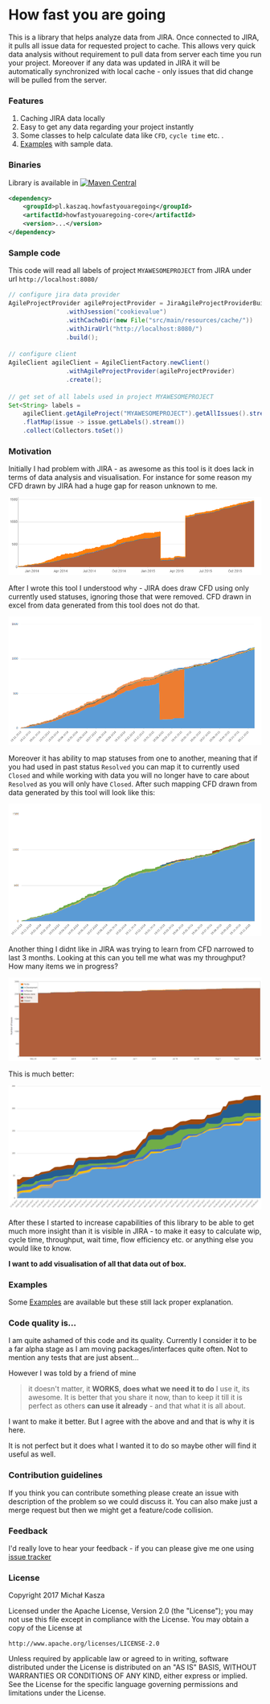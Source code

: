 # How fast you are going #
This is a library that helps analyze data from JIRA. Once connected to JIRA, it pulls all issue data for requested project to cache. This allows very quick data analysis without requirement to pull data from server each time you run your project. Moreover if any data was updated in JIRA it will be automatically synchronized with local cache - only issues that did change will be pulled from the server.

### Features
1. Caching JIRA data locally
2. Easy to get any data regarding your project instantly
3. Some classes to help calculate data like `CFD`, `cycle time` etc. .
4. [Examples](howfastyouaregoing-examples/src/main/java/pl/kaszaq/howfastyouaregoing/examples/) with sample data.

### Binaries
Library is available in [![Maven Central](https://maven-badges.herokuapp.com/maven-central/pl.kaszaq.howfastyouaregoing/howfastyouaregoing-core/badge.svg)](https://maven-badges.herokuapp.com/maven-central/pl.kaszaq.howfastyouaregoing/howfastyouaregoing-core)

```xml
<dependency>
    <groupId>pl.kaszaq.howfastyouaregoing</groupId>
    <artifactId>howfastyouaregoing-core</artifactId>
    <version>...</version>
</dependency>
```


### Sample code
This code will read all labels of project `MYAWESOMEPROJECT` from JIRA under url `http://localhost:8080/`
```java
// configure jira data provider
AgileProjectProvider agileProjectProvider = JiraAgileProjectProviderBuilderFactory
                .withJsession("cookievalue")
                .withCacheDir(new File("src/main/resources/cache/"))
                .withJiraUrl("http://localhost:8080/")
                .build();

// configure client
AgileClient agileClient = AgileClientFactory.newClient()
                .withAgileProjectProvider(agileProjectProvider)
                .create();

// get set of all labels used in project MYAWESOMEPROJECT
Set<String> labels = 
	agileClient.getAgileProject("MYAWESOMEPROJECT").getAllIssues().stream()
	.flatMap(issue -> issue.getLabels().stream())
	.collect(Collectors.toSet())
```

### Motivation
Initially I had problem with JIRA - as awesome as this tool is it does lack in terms of data analysis and visualisation.
For instance for some reason my CFD drawn by JIRA had a huge gap for reason unknown to me.

![CFD jira gap ](documentation/cfd_jira_gap.png)

After I wrote this tool I understood why - JIRA does draw CFD using only currently used statuses, 
ignoring those that were removed. CFD drawn in excel from data generated from this tool does not do that.

![CFD jira gap ](documentation/cfd_excel_correct.png)

Moreover it has ability to map statuses from one to another, meaning that if you had used in past status `Resolved` 
you can map it to currently used `Closed` and while working with data you will no longer have to
care about `Resolved` as you will only have `Closed`. After such mapping CFD drawn from data generated by this tool
 will look like this:

![CFD jira gap ](documentation/cfd_excel_mapped_statuses.png)

Another thing I didnt like in JIRA was trying to learn from CFD narrowed to last 3 months. 
Looking at this can you tell me what was my throughput? How many items we in progress?

![CFD jira gap ](documentation/cfd_jira_last_3_months.png)

This is much better:

![CFD jira gap ](documentation/cfd_excel_last_3_months.png)

After these I started to increase capabilities of this library to be able to get 
much more insight than it is visible in JIRA - to make it easy to calculate wip, cycle time, 
throughput, wait time, flow efficiency etc. or anything else you would like to know.

**I want to add visualisation of all that data out of box.**

### Examples

Some [Examples](howfastyouaregoing-examples/src/main/java/pl/kaszaq/howfastyouaregoing/examples/) are available
but these still lack proper explanation. 

### Code quality is...
I am quite ashamed of this code and its quality. Currently I consider it to be a far alpha stage as I am moving 
packages/interfaces quite often. Not to mention any tests that are just absent...

However I was told by a friend of mine
> it doesn't matter, it **WORKS**, **does what we need it to do** I use it, its awesome. It is better that you share it now, than to keep it till it is perfect as others **can use it already** - and that what it is all about.

I want to make it better. But I agree with the above and and that is why it is here.
 
It is not perfect but it does what I wanted it to do so maybe other will find it useful as well.

### Contribution guidelines ###
If you think you can contribute something please create an issue with description of the problem so we could discuss it. You can also make just a merge request but then we might get a feature/code collision.

### Feedback

I'd really love to hear your feedback - if you can please give me one using [issue tracker](https://bitbucket.org/kaszaq/howfastyouaregoing/issues)

### License
Copyright 2017 Michał Kasza

Licensed under the Apache License, Version 2.0 (the "License");
you may not use this file except in compliance with the License.
You may obtain a copy of the License at

    http://www.apache.org/licenses/LICENSE-2.0

Unless required by applicable law or agreed to in writing, software
distributed under the License is distributed on an "AS IS" BASIS,
WITHOUT WARRANTIES OR CONDITIONS OF ANY KIND, either express or implied.
See the License for the specific language governing permissions and
limitations under the License.
